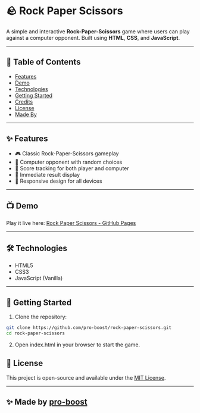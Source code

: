 # 🪨 Rock Paper Scissors

A simple and interactive **Rock-Paper-Scissors** game where users can play against a computer opponent. Built using **HTML**, **CSS**, and **JavaScript**.

---

## 📑 Table of Contents

- [Features](#features)
- [Demo](#demo)
- [Technologies](#technologies)
- [Getting Started](#getting-started)
- [Credits](#credits)
- [License](#license)
- [Made By](#made-by)

---

## ✨ Features

- 🎮 Classic Rock-Paper-Scissors gameplay
- 🧠 Computer opponent with random choices
- 🧾 Score tracking for both player and computer
- 🔁 Immediate result display
- 📱 Responsive design for all devices

---

## 📺 Demo

Play it live here: [Rock Paper Scissors - GitHub Pages](https://pro-boost.github.io/rock-paper-scissors)

---

## 🛠 Technologies

- HTML5
- CSS3
- JavaScript (Vanilla)

---

## 🚀 Getting Started

1. Clone the repository:

```bash
git clone https://github.com/pro-boost/rock-paper-scissors.git
cd rock-paper-scissors
```

2. Open index.html in your browser to start the game.

## 📄 License

This project is open-source and available under the [MIT License](LICENSE).

---

## ✨ Made by [pro-boost](https://github.com/pro-boost)
